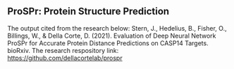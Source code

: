 ## ProSPr: Protein Structure Prediction
The output cited from the research below:
Stern, J., Hedelius, B., Fisher, O., Billings, W., & Della Corte, D. (2021). Evaluation of Deep Neural Network ProSPr for Accurate Protein Distance Predictions on CASP14 Targets. bioRxiv.
The research respository link: https://github.com/dellacortelab/prospr
